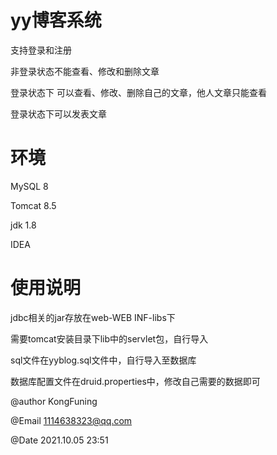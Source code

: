 # yy博客系统

支持登录和注册

非登录状态不能查看、修改和删除文章

登录状态下 可以查看、修改、删除自己的文章，他人文章只能查看

登录状态下可以发表文章

# 环境

MySQL 8

Tomcat 8.5

jdk 1.8

IDEA

# 使用说明

jdbc相关的jar存放在web-WEB INF-libs下

需要tomcat安装目录下lib中的servlet包，自行导入

sql文件在yyblog.sql文件中，自行导入至数据库

数据库配置文件在druid.properties中，修改自己需要的数据即可



@author KongFuning

@Email 1114638323@qq.com

@Date 2021.10.05 23:51
